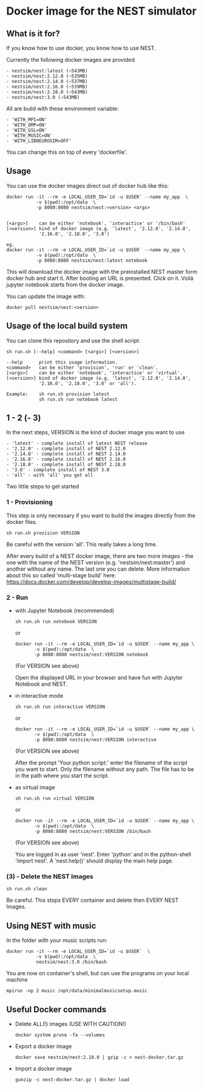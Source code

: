 # Docker image for the NEST simulator

## What is it for?

If you know how to use docker, you know how to use NEST.

Currently the following docker images are provided

    - nestsim/nest:latest (~543MB)
    - nestsim/nest:2.12.0 (~535MB)
    - nestsim/nest:2.14.0 (~537MB)
    - nestsim/nest:2.16.0 (~539MB)
    - nestsim/nest:2.18.0 (~543MB)
    - nestsim/nest:3.0 (~543MB)
   
All are build with these environment variable:

    - 'WITH_MPI=ON'
    - 'WITH_OMP=ON'
    - 'WITH_GSL=ON'
    - 'WITH_MUSIC=ON'
    - 'WITH_LIBNEUROSIM=OFF'

You can change this on top of every 'dockerfile'.

   
## Usage

You can use the docker images direct out of docker hub like this:

    docker run -it --rm -e LOCAL_USER_ID=`id -u $USER` --name my_app  \
               -v $(pwd):/opt/data  \
               -p 8080:8080 nestsim/nest:<version> <args>

   
    [<args>]    can be either 'notebook', 'interactice' or '/bin/bash'
    [<version>] kind of docker image (e.g. 'latest', '2.12.0', '2.14.0', 
                '2.16.0', '2.18.0', '3.0')
    
    eg.
    docker run -it --rm -e LOCAL_USER_ID=`id -u $USER` --name my_app \
               -v $(pwd):/opt/data  \
               -p 8080:8080 nestsim/nest:latest notebook

    
This will download the docker image with the preinstalled NEST master 
form docker hub and start it. After booting an URL is presented. 
Click on it. Voilá jupyter notebook starts from the docker image.

You can update the image with:

    docker pull nestsim/nest:<version>
    
## Usage of the local build system
                        
You can clone this repository and use the shell script:                        

    sh run.sh [--help] <command> [<args>] [<version>]

    --help      print this usage information.
    <command>   can be either 'provision', 'run' or 'clean'.
    [<args>]    can be either 'notebook', 'interactice' or 'virtual'.
    [<version>] kind of docker image (e.g. 'latest', '2.12.0', '2.14.0',
                '2.16.0', '2.18.0', '3.0' or 'all').

    Example:    sh run.sh provision latest
                sh run.sh run notebook latest

## 1 - 2 (- 3)

In the next steps, VERSION is the kind of docker image you want to use

    - 'latest' - complete install of latest NEST release
    - '2.12.0' - complete install of NEST 2.12.0
    - '2.14.0' - complete install of NEST 2.14.0
    - '2.16.0' - complete install of NEST 2.16.0
    - '2.18.0' - complete install of NEST 2.18.0
    - '3.0' - complete install of NEST 3.0
    - 'all' - with 'all' you get all

Two little steps to get started

### 1 - Provisioning

This step is only necessary if you want to build the images directly 
from the docker files.

    sh run.sh provision VERSION
    
Be careful with the version 'all'. This really takes a long time. 
    
After every build of a NEST docker image, there are two more images - the one 
with the name of the NEST version (e.g. 'nestsim/nest:master') and 
another without any name. The last one you can delete.
More information about this so called 'multi-stage build' here: 
<https://docs.docker.com/develop/develop-images/multistage-build/>

### 2 - Run

-   with Jupyter Notebook (recommended)

        sh run.sh run notebook VERSION
        
    or 
        
        docker run -it --rm -e LOCAL_USER_ID=`id -u $USER` --name my_app \
               -v $(pwd):/opt/data  \
               -p 8080:8080 nestsim/nest:VERSION notebook
    
    (For VERSION see above)

    Open the displayed URL in your browser and have fun with Jupyter
    Notebook and NEST.

-   in interactive mode

        sh run.sh run interactive VERSION
        
    or 
        
        docker run -it --rm -e LOCAL_USER_ID=`id -u $USER` --name my_app \
               -v $(pwd):/opt/data  \
               -p 8080:8080 nestsim/nest:VERSION interactive
    
    (For VERSION see above)

    After the prompt 'Your python script:' enter the filename of the script
    you want to start. Only the filename without any path. The file has to
    be in the path where you start the script.

-   as virtual image

        sh run.sh run virtual VERSION
         
     or 
        
        docker run -it --rm -e LOCAL_USER_ID=`id -u $USER` --name my_app \
               -v $(pwd):/opt/data  \
               -p 8080:8080 nestsim/nest:VERSION /bin/bash
    
    (For VERSION see above)

    You are logged in as user 'nest'. Enter 'python' and in the
    python-shell 'import nest'. A 'nest.help()' should display the main
    help page.

### (3) - Delete the NEST Images

    sh run.sh clean

Be careful. This stops EVERY container and delete then EVERY NEST Images.

## Using NEST with music

In the folder with your music scripts run:

    docker run -it --rm -e LOCAL_USER_ID=`id -u $USER`  \
               -v $(pwd):/opt/data  \
               nestsim/nest:3.0 /bin/bash
               
You are now on container's shell, but can use the programs on your local machine

    mpirun -np 2 music /opt/data/minimalmusicsetup.music

## Useful Docker commands

-   Delete ALL(!) images (USE WITH CAUTION!)

        docker system prune -fa --volumes

-   Export a docker image

        docker save nestsim/nest:2.18.0 | gzip -c > nest-docker.tar.gz  

-   Import a docker image

        gunzip -c nest-docker.tar.gz | docker load
